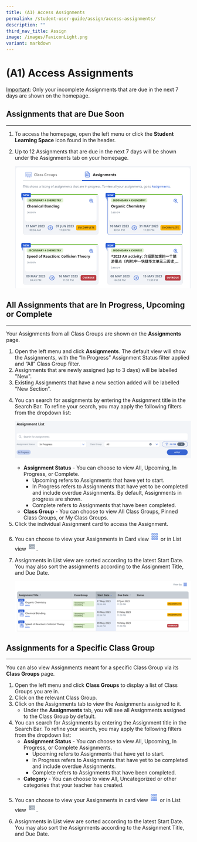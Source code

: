 ```yaml
---
title: (A1) Access Assignments
permalink: /student-user-guide/assign/access-assignments/
description: ""
third_nav_title: Assign
image: /images/FaviconLight.png
variant: markdown
---
```

<h1 id="access-assignments">(A1) Access Assignments</h1>
<p><u>Important</u>: Only your incomplete Assignments that are due in the next 7 days are shown on the homepage.</p>
<h2 id="-assignments-that-are-due-soon-">Assignments that are Due Soon</h2>
<hr>
<ol>
<li>To access the homepage, open the left menu or click the <strong>Student Learning Space</strong> icon found in the header.</li>
<li><p>Up to 12 Assignments that are due in the next 7 days will be shown under the Assignments tab on your homepage.</p>
<img src="/images/1Student/AS-AccessAssignment1.png">
</li>
</ol>
<h2 id="-all-assignments-that-are-in-progress-upcoming-or-complete-">All Assignments that are In Progress, Upcoming or Complete</h2>
<hr>
<p>Your Assignments from all Class Groups are shown on the <strong>Assignments</strong> page.</p>
<ol>
<li>Open the left menu and click <strong>Assignments</strong>. The default view will show the Assignments, with the “In Progress” Assignment Status filter applied and “All” Class Group filter.</li>
<li>Assignments that are newly assigned (up to 3 days) will be labelled "New".</li>
<li>Existing Assignments that have a new section added will be labelled “New Section”.</li>
<li><p>You can search for assignments by entering the Assignment title in the Search Bar. To refine your search, you may apply the following filters from the dropdown list: </p>
<p> <img src="/images/1Student/AS-AccessAssignment2.png"></p>
<ul>
<li><strong>Assignment Status</strong> - You can choose to view All, Upcoming, In Progress, or Complete.<ul>
<li>Upcoming refers to Assignments that have yet to start.</li>
<li>In Progress refers to Assignments that have yet to be completed and include overdue Assignments. By default, Assignments in progress are shown.</li>
<li>Complete refers to Assignments that have been completed.</li>
</ul>
</li>
<li><strong>Class Group</strong> - You can choose to view All Class Groups, Pinned Class Groups, or My Class Groups.</li>
</ul>
</li>
<li>Click the individual Assignment card to access the Assignment.</li>
<li><p>You can choose to view your Assignments in Card view <img style="width:1.5rem; display: inline;" src="/images/Icons/Card.png"> or in List view <img style="width:1.5rem; display: inline;" src="/images/Icons/List.svg">.</p>
</li>
<li><p>Assignments in List view are sorted according to the latest Start Date. You may also sort the assignments according to the Assignment Title, and Due Date.</p>
<p><img src="/images/1Student/AS-AccessAssignment3.png"></p>
</li>
</ol>
<h2 id="-assignments-for-a-specific-class-group-">Assignments for a Specific Class Group</h2>
<hr>
<p>You can also view Assignments meant for a specific Class Group via its <strong>Class Groups</strong> page.</p>
<ol>
<li>Open the left menu and click <strong>Class Groups</strong> to display a list of Class Groups you are in. </li>
<li>Click on the relevant Class Group. </li>
<li>Click on the Assignments tab to view the Assignments assigned to it.<ul>
<li>Under the <strong>Assignments</strong> tab, you will see all Assignments assigned to the Class Group by default.</li>
</ul>
</li>
<li>You can search for Assignments by entering the Assignment title in the Search Bar. To refine your search, you may apply the following filters from the dropdown list:<ul>
<li><strong>Assignment Status</strong> - You can choose to view All, Upcoming, In Progress, or Complete Assignments.<ul>
<li>Upcoming refers to Assignments that have yet to start.</li>
<li>In Progress refers to Assignments that have yet to be completed and include overdue Assignments.</li>
<li>Complete refers to Assignments that have been completed.</li>
</ul>
</li>
<li><strong>Category</strong> - You can choose to view All, Uncategorized or other categories that your teacher has created.</li>
</ul>
</li>
<li><p>You can choose to view your Assignments in card view <img style="width:1.5rem; display: inline;" src="/images/Icons/Card.png"> or in List view <img style="width:1.5rem; display: inline;" src="/images/Icons/List.svg">. </p>

</li>
<li><p>Assignments in List view are sorted according to the latest Start Date. You may also sort the Assignments according to the Assignment Title, and Due Date.</p>
</li>
</ol>